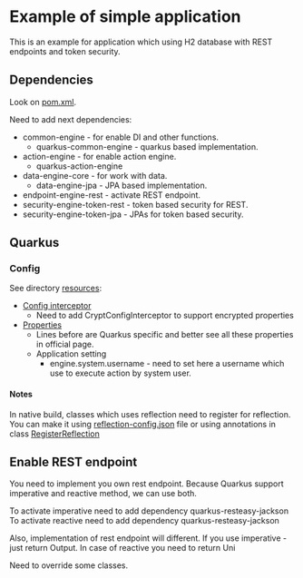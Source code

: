# Example of simple application

This is an example for application which using H2 database with REST endpoints and token security.

## Dependencies

Look on [pom.xml](./pom.xml).

Need to add next dependencies:
* common-engine - for enable DI and other functions.
  * quarkus-common-engine - quarkus based implementation.
* action-engine - for enable action engine.
  * quarkus-action-engine
* data-engine-core - for work with data.
  * data-engine-jpa - JPA based implementation.
* endpoint-engine-rest - activate REST endpoint.
* security-engine-token-rest - token based security for REST.
* security-engine-token-jpa - JPAs for token based security.

## Quarkus

### Config
See directory [resources](./src/main/resources):

* [Config interceptor](./src/main/resources/META-INF/services/io.smallrye.config.ConfigSourceInterceptor)
  * Need to add CryptConfigInterceptor to support encrypted properties
* [Properties](./src/main/resources/application.properties) 
  * Lines before are Quarkus specific and better see all these properties in official page.
  * Application setting
    * engine.system.username - need to set here a username which use to execute action by system user.

#### Notes
In native build, classes which uses reflection need to register for reflection.
You can make it using [reflection-config.json](./src/main/resources/reflection-config.json) file or
using annotations in class [RegisterReflection](./src/main/java/insideworld/engine/example/quarkus/common/quarkus/RegisterReflection.java)

## Enable REST endpoint
You need to implement you own rest endpoint. 
Because Quarkus support imperative and reactive method, we can use both.

To activate imperative need to add dependency quarkus-resteasy-jackson
To activate reactive need to add dependency quarkus-resteasy-jackson

Also, implementation of rest endpoint will different.
If you use imperative - just return Output. In case of reactive you need to return Uni<Output>


Need to override some classes.